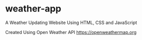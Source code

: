 # weather-app
A Weather Updating Website Using HTML, CSS and JavaScript

Created Using Open Weather API 
https://openweathermap.org


